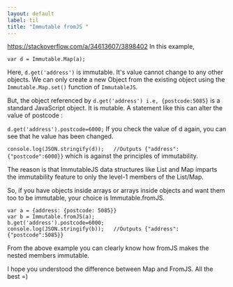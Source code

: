 ```yaml
---
layout: default
label: til
title: "Immutable fromJS "
---
```


https://stackoverflow.com/a/34613607/3898402
In this example,

```var a = {address: {postcode: 5085}}
var d = Immutable.Map(a);
```
Here, `d.get('address')` is immutable. It's value cannot change to any other objects. We can only create a new Object from the existing object using the `Immutable.Map.set()` function of `ImmutableJS`.

But, the object referenced by `d.get('address') i.e, {postcode:5085}` is a standard JavaScript object. It is mutable. A statement like this can alter the value of postcode :

```d.get('address').postcode=6000;```
If you check the value of d again, you can see that he value has been changed.

```console.log(JSON.stringify(d));   //Outputs {"address":{"postcode":6000}}```
which is against the principles of immutability.

The reason is that ImmutableJS data structures like List and Map imparts the immutability feature to only the level-1 members of the List/Map.

So, if you have objects inside arrays or arrays inside objects and want them too to be immutable, your choice is Immutable.fromJS.
```
var a = {address: {postcode: 5085}}
var b = Immutable.fromJS(a);
b.get('address').postcode=6000;
console.log(JSON.stringify(b));   //Outputs {"address":{"postcode":5085}}
```
From the above example you can clearly know how fromJS makes the nested members immutable.

I hope you understood the difference between Map and FromJS. All the best =)

